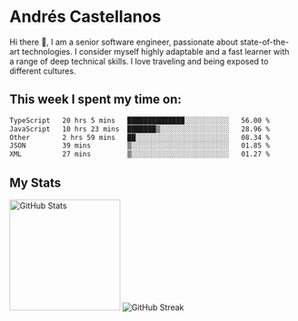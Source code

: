 # Andrés Castellanos

Hi there 👋, I am a senior software engineer, passionate about state-of-the-art technologies. I consider myself highly adaptable and a fast learner with a range of deep technical skills. I love traveling and being exposed to different cultures.

## This week I spent my time on:

<!--START_SECTION:waka-->

```txt
TypeScript   20 hrs 5 mins   ██████████████░░░░░░░░░░░   56.00 %
JavaScript   10 hrs 23 mins  ███████▒░░░░░░░░░░░░░░░░░   28.96 %
Other        2 hrs 59 mins   ██░░░░░░░░░░░░░░░░░░░░░░░   08.34 %
JSON         39 mins         ▒░░░░░░░░░░░░░░░░░░░░░░░░   01.85 %
XML          27 mins         ▒░░░░░░░░░░░░░░░░░░░░░░░░   01.27 %
```

<!--END_SECTION:waka-->

## My Stats

<img height="195" src="https://github-readme-stats.vercel.app/api?username=andrescv&show_icons=true&theme=onedark&hide_border=true&card_width=495" alt="GitHub Stats" />

<img src="https://streak-stats.demolab.com?user=andrescv&theme=one-dark-pro&hide_border=true" alt="GitHub Streak" />
